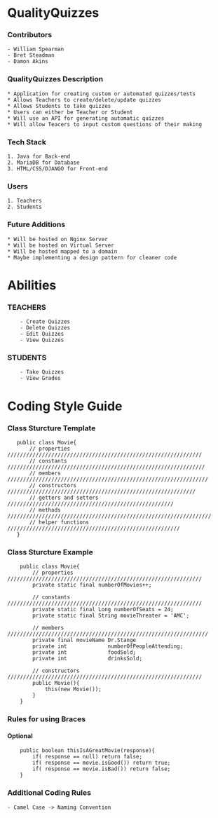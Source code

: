 # QualityQuizzes  
### Contributors
    - William Spearman
    - Bret Steadman
    - Damon Akins
### QualityQuizzes Description  
    * Application for creating custom or automated quizzes/tests
    * Allows Teachers to create/delete/update quizzes 
    * Allows Students to take quizzes
    * Users can either be Teacher or Student 
    * Will use an API for generating automatic quizzes
    * Will allow Teacers to input custom questions of their making
### Tech Stack 
    1. Java for Back-end
    2. MariaDB for Database
    3. HTML/CSS/DJANGO for Front-end
### Users
    1. Teachers
    2. Students
### Future Additions
    * Will be hosted on Nginx Server
    * Will be hosted on Virtual Server
    * Will be hosted mapped to a domain
    * Maybe implementing a design pattern for cleaner code
# Abilities
### TEACHERS
        - Create Quizzes
        - Delete Quizzes 
        - Edit Quizzes
        - View Quizzes
### STUDENTS
        - Take Quizzes
        - View Grades
# Coding Style Guide
### Class Sturcture Template 
 ``` 
    public class Movie{
        // properties ////////////////////////////////////////////////////////////// 
        // constants /////////////////////////////////////////////////////////////// 
        // members  //////////////////////////////////////////////////////////////// 
        // constructors //////////////////////////////////////////////////////////// 
        // getters and setters ///////////////////////////////////////////////////// 
        // methods ///////////////////////////////////////////////////////////////// 
        // helper functions  /////////////////////////////////////////////////////// 
    }
 ```

### Class Sturcture Example
```
    public class Movie{
        // properties ////////////////////////////////////////////////////////////// 
        private static final numberOfMovies++;
        
        // constants  ////////////////////////////////////////////////////////////// 
        private static final Long numberOfSeats = 24;
        private static final String movieThreater = 'AMC';
        
        // members  ////////////////////////////////////////////////////////////////
        private final movieName Dr.Stange
        private int             numberOfPeopleAttending;
        private int             foodSold;
        private int             drinksSold;
        
        // constructors  ////////////////////////////////////////////////////////////// 
        public Movie(){
            this(new Movie());
        }
    }
```
### Rules for using Braces
#### Optional
```
    public boolean thisIsAGreatMovie(response){
        if( response == null) return false;
        if( response == movie.isGood()) return true;
        if( response == movie.isBad()) return false;
    }
```
### Additional Coding Rules
    - Camel Case -> Naming Convention 

